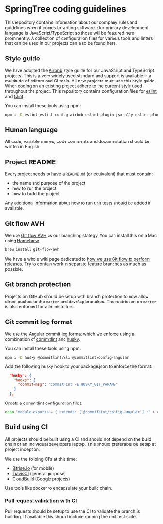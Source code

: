 # SpringTree coding guidelines

This repository contains information about our company rules and guidelines when it comes to writing software.
Our primary development language is JavaScript/TypeScript so those will be featured here prominently.
A collection of configuration files for various tools and linters that can be used in our projects can also be found here.

## Style guide

We have adopted the [Airbnb](https://github.com/airbnb/javascript) style guide for our JavaScript and TypeScript projects.
This is a very widely used standard and support is available in a multitude of editors and CI tools.
All new projects must use this style guide.
When coding on an existing project adhere to the cureent style used throughout the project.
This repository contains configuration files for [eslint](linters/.eslintrc) and [tslint](linters/.tslint.json).

You can install these tools using npm:

```bash
npm i -D eslint eslint-config-airbnb eslint-plugin-jsx-a11y eslint-plugin-react eslint-plugin-import tslint tslint-config-airbnb
```

## Human language

All code, variable names, code comments and documentation should be written in English.

## Project README

Every project needs to have a `README.md` (or equivalent) that must contain:

* the name and purpose of the project
* how to run the project
* how to build the project

Any additional information about how to run unit tests should be added if available.

## Git flow AVH

We use [Git flow AVH](https://github.com/petervanderdoes/gitflow-avh) as our branching stategy.
You can install this on a Mac using [Homebrew](https://brew.sh/)

```bash
brew install git-flow-avh
```

We have a whole wiki page dedicated to [how we use Git flow to perform releases](https://github.com/SpringTree/coding-guidelines/wiki/Release-&-development-flow).
Try to contain work in separate feature branches as much as possible.

## Git branch protection

Projects on GitHub should be setup with branch protection to now allow direct pushes to the `master` and `develop` branches.
The restriction on `master` is also enforced for administrators.

## Git commit log format

We use the Angular commit log format which we enforce using a combination of [commitlint](https://github.com/marionebl/commitlint) and [husky](https://github.com/typicode/husky).

You can install these tools using npm:

```bash
npm i -D husky @commitlint/cli @commitlint/config-angular
```

Add the following husky hook to your package.json to enforce the format:

```json
  "husky": {
    "hooks": {
      "commit-msg": "commitlint -E HUSKY_GIT_PARAMS"
    }
  },
```

Create a commitlint configuration files:

```bash
echo "module.exports = { extends: ['@commitlint/config-angular'] }" > commitlint.config.js
```

## Build using CI

All projects should be built using a CI and should not depend on the build chain of an individual developers laptop.
This should preferable be setup at project inception.

We use the folloing CI's at this time:

* [Bitrise.io](http://bitrise.io) (for mobile)
* [TravisCI](https://travis-ci.com) (general purpose)
* CloudBuild (Google projects)

Use tools like docker to encapsulate your build chain.

### Pull request validation with CI

Pull requests should be setup to use the CI to validate the branch is building.
If available this should include running the unit test suite.